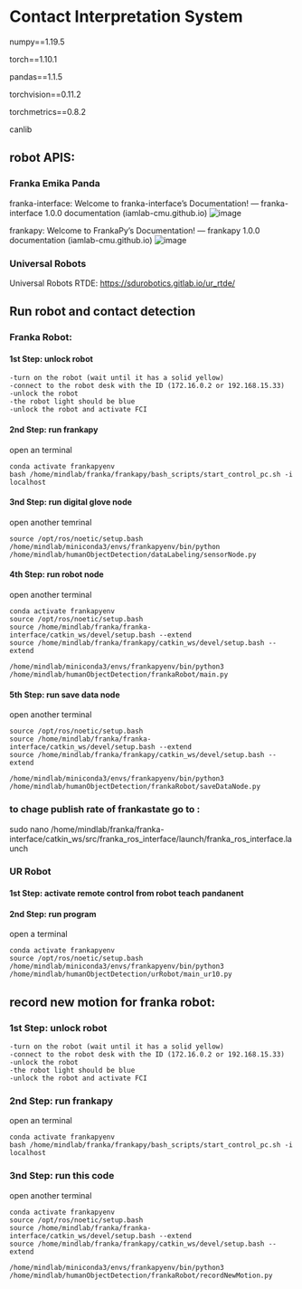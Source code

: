# Contact Interpretation System

numpy==1.19.5

torch==1.10.1

pandas==1.1.5

torchvision==0.11.2

torchmetrics==0.8.2

canlib

## robot APIS: 

### Franka Emika Panda

franka-interface: Welcome to franka-interface’s Documentation! — franka-interface 1.0.0 documentation (iamlab-cmu.github.io)
![image](https://github.com/MindLabZHAW/contactInterpretation/assets/10871265/d7c654f5-4e37-4f47-b552-87ba16e3cf78)

frankapy: Welcome to FrankaPy’s Documentation! — frankapy 1.0.0 documentation (iamlab-cmu.github.io)
![image](https://github.com/MindLabZHAW/contactInterpretation/assets/10871265/fd57b7fb-077c-4a1a-a05a-048f2ba25365)

### Universal Robots
Universal Robots RTDE: https://sdurobotics.gitlab.io/ur_rtde/

## Run robot and contact detection

### Franka Robot:

#### 1st  Step: unlock robot
	-turn on the robot (wait until it has a solid yellow)
	-connect to the robot desk with the ID (172.16.0.2 or 192.168.15.33)
	-unlock the robot
	-the robot light should be blue
	-unlock the robot and activate FCI

#### 2nd Step: run frankapy

open an terminal

	conda activate frankapyenv
	bash /home/mindlab/franka/frankapy/bash_scripts/start_control_pc.sh -i localhost

#### 3nd Step: run digital glove node

open another temrinal

	source /opt/ros/noetic/setup.bash
	/home/mindlab/miniconda3/envs/frankapyenv/bin/python /home/mindlab/humanObjectDetection/dataLabeling/sensorNode.py

#### 4th Step: run robot node

open another terminal 

	conda activate frankapyenv
	source /opt/ros/noetic/setup.bash
	source /home/mindlab/franka/franka-interface/catkin_ws/devel/setup.bash --extend
	source /home/mindlab/franka/frankapy/catkin_ws/devel/setup.bash --extend
	
	/home/mindlab/miniconda3/envs/frankapyenv/bin/python3 /home/mindlab/humanObjectDetection/frankaRobot/main.py

#### 5th Step: run save data node

open another terminal

	source /opt/ros/noetic/setup.bash
	source /home/mindlab/franka/franka-interface/catkin_ws/devel/setup.bash --extend
	source /home/mindlab/franka/frankapy/catkin_ws/devel/setup.bash --extend

	/home/mindlab/miniconda3/envs/frankapyenv/bin/python3 /home/mindlab/humanObjectDetection/frankaRobot/saveDataNode.py


### to chage publish rate of frankastate go to : 
sudo nano /home/mindlab/franka/franka-interface/catkin_ws/src/franka_ros_interface/launch/franka_ros_interface.launch


### UR Robot

#### 1st  Step: activate remote control from robot teach pandanent


#### 2nd Step: run program

open a terminal

	conda activate frankapyenv
	source /opt/ros/noetic/setup.bash
	/home/mindlab/miniconda3/envs/frankapyenv/bin/python3 /home/mindlab/humanObjectDetection/urRobot/main_ur10.py



## record new motion for franka robot:

### 1st  Step: unlock robot
	-turn on the robot (wait until it has a solid yellow)
	-connect to the robot desk with the ID (172.16.0.2 or 192.168.15.33)
	-unlock the robot
	-the robot light should be blue
	-unlock the robot and activate FCI

### 2nd Step: run frankapy

open an terminal

	conda activate frankapyenv
	bash /home/mindlab/franka/frankapy/bash_scripts/start_control_pc.sh -i localhost

### 3nd Step: run this code

open another terminal 

	conda activate frankapyenv
	source /opt/ros/noetic/setup.bash
	source /home/mindlab/franka/franka-interface/catkin_ws/devel/setup.bash --extend
	source /home/mindlab/franka/frankapy/catkin_ws/devel/setup.bash --extend
	
	/home/mindlab/miniconda3/envs/frankapyenv/bin/python3 /home/mindlab/humanObjectDetection/frankaRobot/recordNewMotion.py
